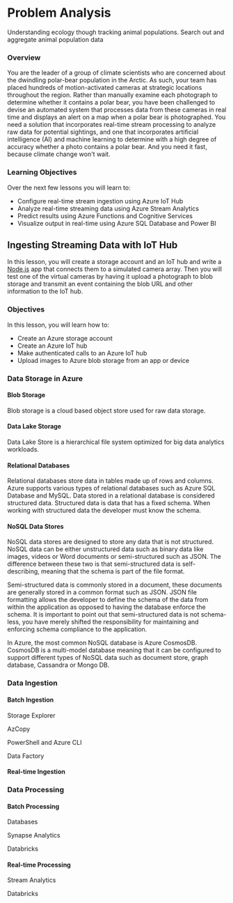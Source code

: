 # Problem Analysis

Understanding ecology though tracking animal populations.  Search out and aggregate animal population data 

### Overview

You are the leader of a group of climate scientists who are concerned about the dwindling polar-bear population in the Arctic. As such, your team has placed hundreds of motion-activated cameras at strategic locations throughout the region. Rather than manually examine each photograph to determine whether it contains a polar bear, you have been challenged to devise an automated system that processes data from these cameras in real time and displays an alert on a map when a polar bear is photographed. You need a solution that incorporates real-time stream processing to analyze raw data for potential sightings, and one that incorporates artificial intelligence (AI) and machine learning to determine with a high degree of accuracy whether a photo contains a polar bear. And you need it fast, because climate change won't wait.

### Learning Objectives

Over the next few lessons you will learn to:

- Configure real-time stream ingestion using Azure IoT Hub
- Analyze real-time streaming data using Azure Stream Analytics
- Predict results using Azure Functions and Cognitive Services
- Visualize output in real-time using Azure SQL Database and Power BI


## Ingesting Streaming Data with IoT Hub ##

In this lesson, you will create a storage account and an IoT hub and write a [Node.js](https://nodejs.org/) app that connects them to a simulated camera array. Then you will test one of the virtual cameras by having it upload a photograph to blob storage and transmit an event containing the blob URL and other information to the IoT hub.

### Objectives ###

In this lesson, you will learn how to:

- Create an Azure storage account
- Create an Azure IoT hub
- Make authenticated calls to an Azure IoT hub
- Upload images to Azure blob storage from an app or device

### Data Storage in Azure ###

#### Blob Storage

Blob storage is a cloud based object store used for raw data storage.

#### Data Lake Storage

Data Lake Store is a hierarchical file system optimized for big data analytics workloads. 

#### Relational Databases

Relational databases store data in tables made up of rows and columns. Azure supports various types of relational databases such as Azure SQL Database and MySQL. Data stored in a relational database is considered structured data. Structured data is data that has a fixed schema. When working with structured data the developer must know the schema.

#### NoSQL Data Stores

NoSQL data stores are designed to store any data that is not structured. NoSQL data can be either unstructured data such as binary data like images, videos or Word documents or semi-structured such as JSON. The difference between these two is that semi-structured data is self-describing, meaning that the schema is part of the file format. 

Semi-structured data is commonly stored in a document, these documents are generally stored in a common format such as JSON. JSON file formatting allows the developer to define the schema of the data from within the application as opposed to having the database enforce the schema. It is important to point out that semi-structured data is not schema-less, you have merely shifted the responsibility for maintaining and enforcing schema compliance to the application.

In Azure, the most common NoSQL database is Azure CosmosDB. CosmosDB is a multi-model database meaning that it can be configured to support different types of NoSQL data such as document store, graph database, Cassandra or Mongo DB.


### Data Ingestion ###

#### Batch Ingestion 

Storage Explorer

AzCopy

PowerShell and Azure CLI

Data Factory

#### Real-time Ingestion 

### Data Processing ###

#### Batch Processing 

Databases 

Synapse Analytics

Databricks

#### Real-time Processing

Stream Analytics

Databricks
